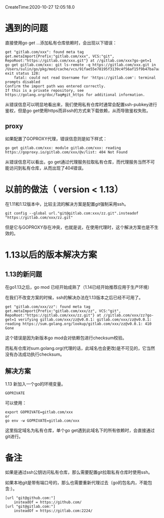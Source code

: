 CreateTime:2020-10-27 12:05:18.0

# 遇到的问题
直接使用go get ...添加私有仓库依赖时，会出现以下错误：

```
get "gitlab.com/xxx": found meta tag get.metaImport{Prefix:"gitlab.com/xxx", VCS:"git", RepoRoot:"https://gitlab.com/xxx.git"} at //gitlab.com/xxx?go-get=1
go get gitlab.com/xxx: git ls-remote -q https://gitlab.com/xxx.git in /Users/sulin/go/pkg/mod/cache/vcs/91fae55e78195f3139c4f56af15f9b47ba7aa6ca0fa761efbd5b6e2b16d5159d: exit status 128:
    fatal: could not read Username for 'https://gitlab.com': terminal prompts disabled
Confirm the import path was entered correctly.
If this is a private repository, see https://golang.org/doc/faq#git_https for additional information.
```
从错误信息可以明显地看出来，我们使用私有仓库时通常会配置ssh-pubkey进行鉴权，但是go get使用https而非ssh的方式来下载依赖，从而导致鉴权失败。

## proxy

如果配置了GOPROXY代理，错误信息则是如下样式：

	go get gitlab.com/xxx: module gitlab.com/xxx: reading https://goproxy.io/gitlab.com/xxx/@v/list: 404 Not Found

从错误信息可以看出，go get通过代理服务拉取私有仓库，而代理服务当然不可能访问到私有仓库，从而出现了404错误。

# 以前的做法（ version < 1.13）

在1.11和1.12版本中，比较主流的解决方案是配置git强制采用ssh。

	git config --global url."git@gitlab.com:xxx/zz.git".insteadof "https://gitlab.com/xxx/zz.git"

但是它与GOPROXY存在冲突，也就是说，在使用代理时，这个解决方案也是不生效的。

# 1.13以后的版本解决方案

## 1.13的新问题

在go1.13之后，go mod 已经开始成熟了（1.14已经开始推荐应用于生产环境）

在我们不改变方案的时候，ssh的解决办法在1.13版本之后已经不可用了。

```
get "gitlab.com/xxx/zz": found meta tag get.metaImport{Prefix:"gitlab.com/xxx/zz", VCS:"git", RepoRoot:"https://gitlab.com/xxx/zz.git"} at //gitlab.com/xxx/zz?go-get=1 verifying gitlab.com/xxx/zz@v0.0.1: gitlab.com/xxx/zz@v0.0.1: reading https://sum.golang.org/lookup/gitlab.com/xxx/zz@v0.0.1: 410 Gone
```

这个错误是因为新版本go mod会对依赖包进行checksum校验。

而私有仓库对sum.golang.org(代理的话，此域名也会更改)是不可见的，它当然没有办法成功执行checksum。

## 解决方案

1.13 新加入一个go的环境变量。 

	GOPRIVATE

可以使用：

	export GOPRIVATE=gitlab.com/xxx 
	or
	go env -w GOPRIVATE=gitlab.com/xxx

这里指定域名为私有仓库，单个go get遇到此域名下的所有依赖时，会直接通过git进行。

# 备注

如果是通过ssh公钥访问私有仓库，那么需要配置git拉取私有仓库时使用ssh。

如果本地git是带有端口号的，那么也需要重新代理过去（go的包名内，不能包含:）。

```
[url "git@github.com:"]
    insteadOf = https://github.com/
[url "git@gitlab.com:"]
    insteadOf = https://gitlab.com:2224/
```